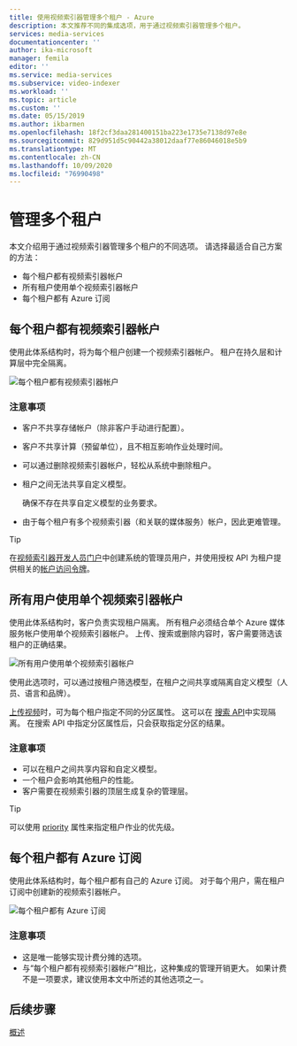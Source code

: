 ```yaml
---
title: 使用视频索引器管理多个租户 - Azure
description: 本文推荐不同的集成选项，用于通过视频索引器管理多个租户。
services: media-services
documentationcenter: ''
author: ika-microsoft
manager: femila
editor: ''
ms.service: media-services
ms.subservice: video-indexer
ms.workload: ''
ms.topic: article
ms.custom: ''
ms.date: 05/15/2019
ms.author: ikbarmen
ms.openlocfilehash: 18f2cf3daa281400151ba223e1735e7138d97e8e
ms.sourcegitcommit: 829d951d5c90442a38012daaf77e86046018e5b9
ms.translationtype: MT
ms.contentlocale: zh-CN
ms.lasthandoff: 10/09/2020
ms.locfileid: "76990498"
---
```

# <a name="manage-multiple-tenants"></a>管理多个租户

本文介绍用于通过视频索引器管理多个租户的不同选项。 请选择最适合自己方案的方法：

* 每个租户都有视频索引器帐户
* 所有租户使用单个视频索引器帐户
* 每个租户都有 Azure 订阅

## <a name="video-indexer-account-per-tenant"></a>每个租户都有视频索引器帐户

使用此体系结构时，将为每个租户创建一个视频索引器帐户。 租户在持久层和计算层中完全隔离。  

![每个租户都有视频索引器帐户](./media/manage-multiple-tenants/video-indexer-account-per-tenant.png)

### <a name="considerations"></a>注意事项

* 客户不共享存储帐户（除非客户手动进行配置）。
* 客户不共享计算（预留单位），且不相互影响作业处理时间。
* 可以通过删除视频索引器帐户，轻松从系统中删除租户。
* 租户之间无法共享自定义模型。

    确保不存在共享自定义模型的业务要求。
* 由于每个租户有多个视频索引器（和关联的媒体服务）帐户，因此更难管理。

> [!TIP]
> 在[视频索引器开发人员门户](https://api-portal.videoindexer.ai/)中创建系统的管理员用户，并使用授权 API 为租户提供相关的[帐户访问令牌](https://api-portal.videoindexer.ai/docs/services/operations/operations/Get-Account-Access-Token)。

## <a name="single-video-indexer-account-for-all-users"></a>所有用户使用单个视频索引器帐户

使用此体系结构时，客户负责实现租户隔离。 所有租户必须结合单个 Azure 媒体服务帐户使用单个视频索引器帐户。 上传、搜索或删除内容时，客户需要筛选该租户的正确结果。

![所有用户使用单个视频索引器帐户](./media/manage-multiple-tenants/single-video-indexer-account-for-all-users.png)

使用此选项时，可以通过按租户筛选模型，在租户之间共享或隔离自定义模型（人员、语言和品牌）。

[上传视频](https://api-portal.videoindexer.ai/docs/services/operations/operations/Upload-video?)时，可为每个租户指定不同的分区属性。 这可以在 [搜索 API](https://api-portal.videoindexer.ai/docs/services/operations/operations/Search-videos?)中实现隔离。 在搜索 API 中指定分区属性后，只会获取指定分区的结果。 

### <a name="considerations"></a>注意事项

* 可以在租户之间共享内容和自定义模型。
* 一个租户会影响其他租户的性能。
* 客户需要在视频索引器的顶层生成复杂的管理层。

> [!TIP]
> 可以使用 [priority](upload-index-videos.md) 属性来指定租户作业的优先级。

## <a name="azure-subscription-per-tenant"></a>每个租户都有 Azure 订阅 

使用此体系结构时，每个租户都有自己的 Azure 订阅。 对于每个用户，需在租户订阅中创建新的视频索引器帐户。

![每个租户都有 Azure 订阅](./media/manage-multiple-tenants/azure-subscription-per-tenant.png)

### <a name="considerations"></a>注意事项

* 这是唯一能够实现计费分摊的选项。
* 与“每个租户都有视频索引器帐户”相比，这种集成的管理开销更大。 如果计费不是一项要求，建议使用本文中所述的其他选项之一。

## <a name="next-steps"></a>后续步骤

[概述](video-indexer-overview.md)
